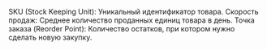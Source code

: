 SKU (Stock Keeping Unit): Уникальный идентификатор товара.
Скорость продаж: Среднее количество проданных единиц товара в день.
Точка заказа (Reorder Point): Количество остатков, при котором нужно сделать новую закупку.
